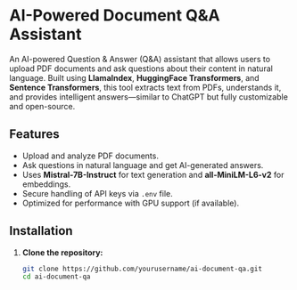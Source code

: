 # AI-Powered Document Q&A Assistant

An AI-powered Question & Answer (Q&A) assistant that allows users to upload PDF documents and ask questions about their content in natural language. Built using **LlamaIndex**, **HuggingFace Transformers**, and **Sentence Transformers**, this tool extracts text from PDFs, understands it, and provides intelligent answers—similar to ChatGPT but fully customizable and open-source.

## Features
- Upload and analyze PDF documents.
- Ask questions in natural language and get AI-generated answers.
- Uses **Mistral-7B-Instruct** for text generation and **all-MiniLM-L6-v2** for embeddings.
- Secure handling of API keys via `.env` file.
- Optimized for performance with GPU support (if available).

## Installation

1. **Clone the repository:**
   ```bash
   git clone https://github.com/yourusername/ai-document-qa.git
   cd ai-document-qa
